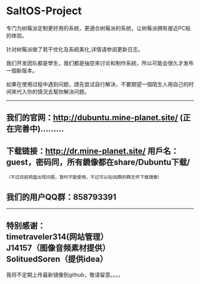 # SaltOS-Project

专门为树莓派定制更好用的系统，更適合树莓派的系统，让树莓派拥有接近PC般的体验。<br>
<br>
针对树莓派做了若干优化及系統美化,详情请参阅更新日志。<br>
<br>
我们开发团队都是學生，我们都是抽空來讨论和制作系統，所以可能会很久才发布一個新版本。<br>
<br>
如果在使用过程中遇到问题，請先尝试自行解決，不要期望一個陌生人用自己的时间來代入你的情況去幫你解決问题。<br>

---
## 我们的官网：http://dubuntu.mine-planet.site/ (正在完善中).........<br>
## 下载链接：http://dr.mine-planet.site/ 用戶名：guest，密码同，所有鏡像都在share/Dubuntu下载/<br>
    （不过目前网盘出现问题，暂时不能使用，不过可以在QQ群的群文件下载镜像）
## 我们的用户QQ群：858793391

---
特别感谢：<br>
timetraveler314(网站管理）<br>
J14157（图像音频素材提供）<br>
SolituedSoren（提供idea）<br>
---
我将不定期上传最新镜像到github，敬请留意。。。。
